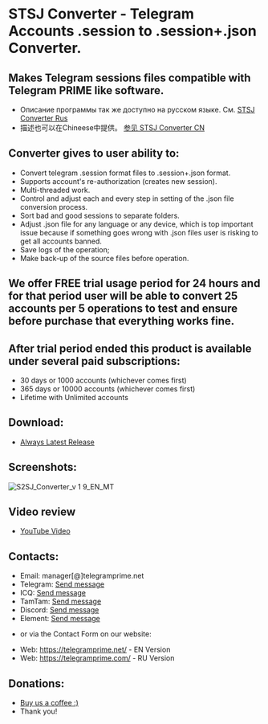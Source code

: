 # STSJ Converter - Telegram Accounts .session to .session+.json Converter.
## Makes Telegram sessions files compatible with Telegram PRIME like software.
 
 * Описание программы так же доступно на русском языке. См. [STSJ Converter Rus](https://github.com/telegram-prime/Telegram-.Session-to-.Session-.Json-Converter-RU)
 * 描述也可以在Chineese中提供。 [参见 STSJ Converter CN](https://github.com/telegram-prime/Telegram-.Session-to-.Session-.Json-Converter-CN)


## Converter gives to user ability to:
 - Convert telegram .session format files to .session+.json format.
 - Supports account's re-authorization (creates new session).
 - Multi-threaded work.
 - Control and adjust each and every step in setting of the .json file conversion process.
 - Sort bad and good sessions to separate folders.
 - Adjust .json file for any language or any device, which is top important issue because if something goes wrong with .json files user is risking to get all accounts banned.
 - Save logs of the operation;
 - Make back-up of the source files before operation.


## We offer FREE trial usage period for 24 hours and for that period user will be able to convert 25 accounts per 5 operations to test and ensure before purchase that everything works fine.


## After trial period ended this product is available under several paid subscriptions: 
- 30 days or 1000 accounts (whichever comes first)
- 365 days or 10000 accounts (whichever comes first)
- Lifetime with Unlimited accounts


## Download:
 - [Always Latest Release](https://github.com/telegram-prime/Telegram-.Session-to-.Session-.Json-Converter/releases/latest)


## Screenshots:

![S2SJ_Converter_v 1 9_EN_MT](https://github.com/telegram-prime/Telegram-.Session-to-.Session-.Json-Converter/assets/94137664/690751ad-e781-419a-98ef-60b3ab1c4769)



## Video review
- [YouTube Video](https://www.youtube.com/watch?v=5J3nTmHHeFc)


##  Contacts:
- Email:    manager[@]telegramprime.net
- Telegram: [Send message](https://telegramprime.net/telegram-contact)
- ICQ:      [Send message](https://telegramprime.net/icq-contact)
- TamTam:   [Send message](https://telegramprime.net/tamtam-contact)
- Discord:  [Send message](https://telegramprime.net/discord-contact)
- Element:  [Send message](https://telegramprime.net/element-contact)

* or via the Contact Form on our website:
- Wеb: https://telegramprime.net/ - EN Version
- Wеb: https://telegramprime.com/ - RU Version


## Donations:
* [Buy us a coffee :)](https://nowpayments.io/donation/telegramprime)
* Thank you!




